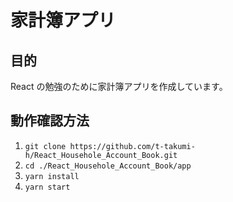 # 家計簿アプリ

## 目的

React の勉強のために家計簿アプリを作成しています。

## 動作確認方法

1. `git clone https://github.com/t-takumi-h/React_Househole_Account_Book.git`
2. `cd ./React_Househole_Account_Book/app`
3. `yarn install`
4. `yarn start`
